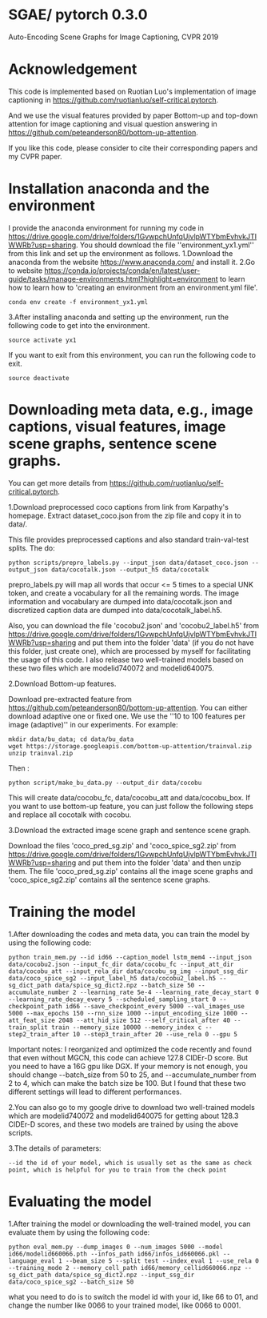# SGAE/ pytorch 0.3.0
Auto-Encoding Scene Graphs for Image Captioning, CVPR 2019

# Acknowledgement
This code is implemented based on Ruotian Luo's implementation of image captioning in https://github.com/ruotianluo/self-critical.pytorch.

And we use the visual features provided by paper Bottom-up and top-down attention for image captioning and visual question answering in https://github.com/peteanderson80/bottom-up-attention.

If you like this code, please consider to cite their corresponding papers and my CVPR paper.

# Installation anaconda and the environment
I provide the anaconda environment for running my code in https://drive.google.com/drive/folders/1GvwpchUnfqUjvlpWTYbmEvhvkJTIWWRb?usp=sharing. You should download the file ''environment_yx1.yml'' from this link and set up the environment as follows.
1.Download the anaconda from the website https://www.anaconda.com/ and install it.
2.Go to website https://conda.io/projects/conda/en/latest/user-guide/tasks/manage-environments.html?highlight=environment to learn how to learn how to 'creating an environment from an environment.yml file'.
```
conda env create -f environment_yx1.yml
```
3.After installing anaconda and setting up the environment, run the following code to get into the environment.
```
source activate yx1
```
If you want to exit from this environment, you can run the following code to exit.
```
source deactivate
```

# Downloading meta data, e.g., image captions, visual features, image scene graphs, sentence scene graphs.
You can get more details from  https://github.com/ruotianluo/self-critical.pytorch.

1.Download preprocessed coco captions from link from Karpathy's homepage. Extract dataset_coco.json from the zip file and copy it in to data/. 

This file provides preprocessed captions and also standard train-val-test splits.
The do:
```
python scripts/prepro_labels.py --input_json data/dataset_coco.json --output_json data/cocotalk.json --output_h5 data/cocotalk
```
prepro_labels.py will map all words that occur <= 5 times to a special UNK token, and create a vocabulary for all the remaining words. The image information and vocabulary are dumped into data/cocotalk.json and discretized caption data are dumped into data/cocotalk_label.h5.

Also, you can download the file 'cocobu2.json' and 'cocobu2_label.h5' from https://drive.google.com/drive/folders/1GvwpchUnfqUjvlpWTYbmEvhvkJTIWWRb?usp=sharing and put them into the folder 'data' (if you do not have this folder, just create one), which are processed by myself for facilitating the usage of this code. I also release two well-trained models based on these two files which are modelid740072 and modelid640075.

2.Download Bottom-up features.

Download pre-extracted feature from https://github.com/peteanderson80/bottom-up-attention. You can either download adaptive one or fixed one. We use the ''10 to 100 features per image (adaptive)'' in our experiments.
For example:
```
mkdir data/bu_data; cd data/bu_data
wget https://storage.googleapis.com/bottom-up-attention/trainval.zip
unzip trainval.zip
```
Then :
```
python script/make_bu_data.py --output_dir data/cocobu
```
This will create data/cocobu_fc, data/cocobu_att and data/cocobu_box. If you want to use bottom-up feature, you can just follow the following steps and replace all cocotalk with cocobu.

3.Download the extracted image scene graph and sentence scene graph.

Download the files 'coco_pred_sg.zip' and 'coco_spice_sg2.zip' from https://drive.google.com/drive/folders/1GvwpchUnfqUjvlpWTYbmEvhvkJTIWWRb?usp=sharing and put them into the folder 'data' and then unzip them. The file 'coco_pred_sg.zip' contains all the image scene graphs and 'coco_spice_sg2.zip' contains all the sentence scene graphs.

# Training the model
1.After downloading the codes and meta data, you can train the model by using the following code:
```
python train_mem.py --id id66 --caption_model lstm_mem4 --input_json data/cocobu2.json --input_fc_dir data/cocobu_fc --input_att_dir data/cocobu_att --input_rela_dir data/cocobu_sg_img --input_ssg_dir data/coco_spice_sg2 --input_label_h5 data/cocobu2_label.h5 --sg_dict_path data/spice_sg_dict2.npz --batch_size 50 --accumulate_number 2 --learning_rate 5e-4 --learning_rate_decay_start 0 --learning_rate_decay_every 5 --scheduled_sampling_start 0 --checkpoint_path id66 --save_checkpoint_every 5000 --val_images_use 5000 --max_epochs 150 --rnn_size 1000 --input_encoding_size 1000 --att_feat_size 2048 --att_hid_size 512 --self_critical_after 40 --train_split train --memory_size 10000 --memory_index c --step2_train_after 10 --step3_train_after 20 --use_rela 0 --gpu 5
```
Important notes: I reorganized and optimized the code recently and found that even without MGCN, this code can achieve 127.8 CIDEr-D score. But you need to have a 16G gpu like DGX. If your memory is not enough, you should change --batch_size from 50 to 25, and --accumulate_number from 2 to 4, which can make the batch size be 100. But I found that these two different settings will lead to different performances.

2.You can also go to my google drive to download two well-trained models which are modelid740072 and modelid640075 for getting about 128.3 CIDEr-D scores, and these two models are trained by using the above scripts.

3.The details of parameters:
```
--id the id of your model, which is usually set as the same as check point, which is helpful for you to train from the check point

```


# Evaluating the model
1.After training the model or downloading the well-trained model, you can evaluate them by using the following code:
```
python eval_mem.py --dump_images 0 --num_images 5000 --model id66/modelid660066.pth --infos_path id66/infos_id660066.pkl --language_eval 1 --beam_size 5 --split test --index_eval 1 --use_rela 0 --training_mode 2 --memory_cell_path id66/memory_cellid660066.npz --sg_dict_path data/spice_sg_dict2.npz --input_ssg_dir data/coco_spice_sg2 --batch_size 50
```
what you need to do is to switch the model id with your id, like 66 to 01, and change the number like 0066 to your trained model, like 0066 to 0001.

